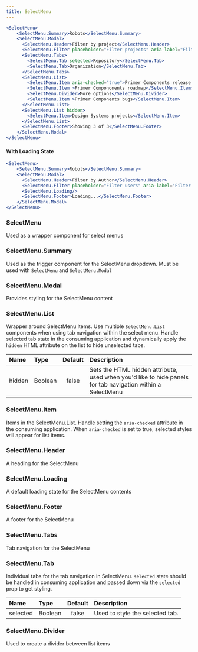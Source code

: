 ```yaml
---
title: SelectMenu
---
```


```jsx live
<SelectMenu>
    <SelectMenu.Summary>Robots</SelectMenu.Summary>
    <SelectMenu.Modal>
      <SelectMenu.Header>Filter by project</SelectMenu.Header>
      <SelectMenu.Filter placeholder="Filter projects" aria-label="Filter Projects"/>
      <SelectMenu.Tabs>
        <SelectMenu.Tab selected>Repository</SelectMenu.Tab>
        <SelectMenu.Tab>Organization</SelectMenu.Tab>
      </SelectMenu.Tabs>
      <SelectMenu.List>
        <SelectMenu.Item aria-checked="true">Primer Components release tracking</SelectMenu.Item>
        <SelectMenu.Item >Primer Compononents roadmap</SelectMenu.Item>
        <SelectMenu.Divider>More options</SelectMenu.Divider>
        <SelectMenu.Item >Primer Components bugs</SelectMenu.Item>
      </SelectMenu.List>
      <SelectMenu.List hidden>
        <SelectMenu.Item>Design Systems projects</SelectMenu.Item>
      </SelectMenu.List>
      <SelectMenu.Footer>Showing 3 of 3</SelectMenu.Footer>
    </SelectMenu.Modal>
</SelectMenu>
```

#### With Loading State
```jsx live
<SelectMenu>
    <SelectMenu.Summary>Robots</SelectMenu.Summary>
    <SelectMenu.Modal>
      <SelectMenu.Header>Filter by Author</SelectMenu.Header>
      <SelectMenu.Filter placeholder="Filter users" aria-label="Filter users"/>
      <SelectMenu.Loading/>
      <SelectMenu.Footer>Loading...</SelectMenu.Footer>
    </SelectMenu.Modal>
</SelectMenu>
```

### SelectMenu
Used as a wrapper component for select menus

### SelectMenu.Summary
Used as the trigger component for the SelectMenu dropdown. Must be used with `SelectMenu` and `SelectMenu.Modal`

### SelectMenu.Modal
Provides styling for the SelectMenu content

### SelectMenu.List

Wrapper around SelectMenu items. Use multiple `SelectMenu.List` components when using tab navigation within the select menu. Handle selected tab state in the consuming application and dynamically apply the `hidden` HTML attribute on the list to hide unselected tabs.

| Name | Type | Default | Description |
| :- | :- | :-: | :- |
| hidden | Boolean | false| Sets the HTML hidden attribute, used when you'd like to hide panels for tab navigation within a SelectMenu

### SelectMenu.Item

Items in the SelectMenu.List. Handle setting the `aria-checked` attribute in the consuming application. When `aria-checked` is set to true, selected styles will appear for list items.

### SelectMenu.Header
A heading for the SelectMenu

### SelectMenu.Loading
A default loading state for the SelectMenu contents

### SelectMenu.Footer
A footer for the SelectMenu

### SelectMenu.Tabs
Tab navigation for the SelectMenu

### SelectMenu.Tab
Individual tabs for the tab navigation in SelectMenu. `selected` state should be handled in consuming application and passed down via the `selected` prop to get styling.

| Name | Type | Default | Description |
| :- | :- | :-: | :- |
| selected | Boolean | false | Used to style the selected tab.

### SelectMenu.Divider
Used to create a divider between list items

